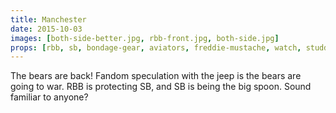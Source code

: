 ```yaml
---
title: Manchester
date: 2015-10-03
images: [both-side-better.jpg, rbb-front.jpg, both-side.jpg]
props: [rbb, sb, bondage-gear, aviators, freddie-mustache, watch, studded-black-choker, jeep, label, us-marine-corps-costume, black-teddie-mercury-hat]
---
```

The bears are back! Fandom speculation with the jeep is the bears are going to war. RBB is protecting SB, and SB is being the big spoon. Sound familiar to anyone?
